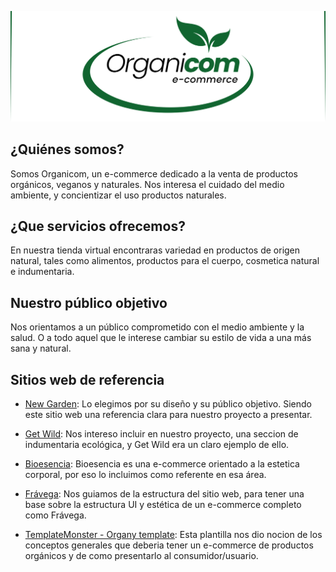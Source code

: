 ![ORGANICOM LOGO](./portada.svg 'Organicom - e-commerce')

## ¿Quiénes somos?

Somos Organicom, un e-commerce dedicado a la venta de productos orgánicos, veganos y naturales. Nos interesa el cuidado del medio ambiente, y concientizar el uso productos naturales.

## ¿Que servicios ofrecemos?

En nuestra tienda virtual encontraras variedad en productos de origen natural, tales como alimentos, productos para el cuerpo, cosmetica natural e indumentaria.

## Nuestro público objetivo

Nos orientamos a un público comprometido con el medio ambiente y la salud. O a todo aquel que le interese cambiar su estilo de vida a una más sana y natural.

## Sitios web de referencia

-  [New Garden](https://newgarden.com.ar/): Lo elegimos por su diseño y su público objetivo. Siendo este sitio web una referencia clara para nuestro proyecto a presentar.

-  [Get Wild](https://www.getwildecoindumentaria.com.ar): Nos intereso incluir en nuestro proyecto, una seccion de indumentaria ecológica, y Get Wild era un claro ejemplo de ello.

-  [Bioesencia](https://bioesencia.com/): Bioesencia es una e-commerce orientado a la estetica corporal, por eso lo incluimos como referente en esa área.

-  [Frávega](https://www.fravega.com/): Nos guiamos de la estructura del sitio web, para tener una base sobre la estructura UI y estética de un e-commerce completo como Frávega.

-  [TemplateMonster - Organy template](https://www.templatemonsterpreview.com/demo/220942.html): Esta plantilla nos dio nocion de los conceptos generales que deberia tener un e-commerce de productos orgánicos y de como presentarlo al consumidor/usuario.
